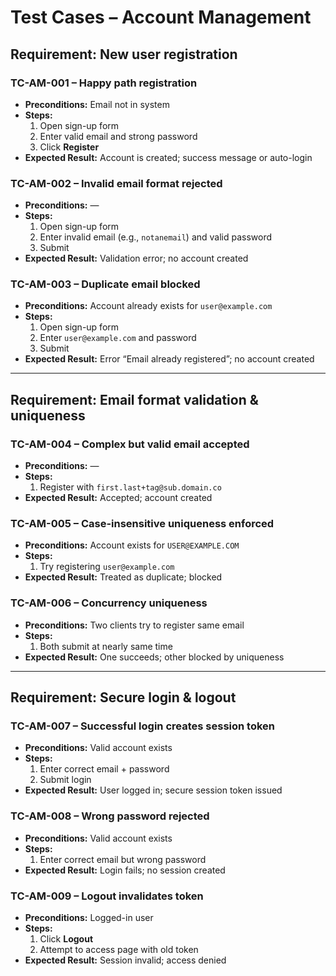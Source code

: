 # Test Cases – Account Management

## Requirement: New user registration

### TC-AM-001 – Happy path registration
- **Preconditions:** Email not in system
- **Steps:**
  1. Open sign-up form
  2. Enter valid email and strong password
  3. Click **Register**
- **Expected Result:** Account is created; success message or auto-login

### TC-AM-002 – Invalid email format rejected
- **Preconditions:** —
- **Steps:**
  1. Open sign-up form
  2. Enter invalid email (e.g., `notanemail`) and valid password
  3. Submit
- **Expected Result:** Validation error; no account created

### TC-AM-003 – Duplicate email blocked
- **Preconditions:** Account already exists for `user@example.com`
- **Steps:**
  1. Open sign-up form
  2. Enter `user@example.com` and password
  3. Submit
- **Expected Result:** Error “Email already registered”; no account created

---

## Requirement: Email format validation & uniqueness

### TC-AM-004 – Complex but valid email accepted
- **Preconditions:** —
- **Steps:**
  1. Register with `first.last+tag@sub.domain.co`
- **Expected Result:** Accepted; account created

### TC-AM-005 – Case-insensitive uniqueness enforced
- **Preconditions:** Account exists for `USER@EXAMPLE.COM`
- **Steps:**
  1. Try registering `user@example.com`
- **Expected Result:** Treated as duplicate; blocked

### TC-AM-006 – Concurrency uniqueness
- **Preconditions:** Two clients try to register same email
- **Steps:**
  1. Both submit at nearly same time
- **Expected Result:** One succeeds; other blocked by uniqueness

---

## Requirement: Secure login & logout

### TC-AM-007 – Successful login creates session token
- **Preconditions:** Valid account exists
- **Steps:**
  1. Enter correct email + password
  2. Submit login
- **Expected Result:** User logged in; secure session token issued

### TC-AM-008 – Wrong password rejected
- **Preconditions:** Valid account exists
- **Steps:**
  1. Enter correct email but wrong password
- **Expected Result:** Login fails; no session created

### TC-AM-009 – Logout invalidates token
- **Preconditions:** Logged-in user
- **Steps:**
  1. Click **Logout**
  2. Attempt to access page with old token
- **Expected Result:** Session invalid; access denied

